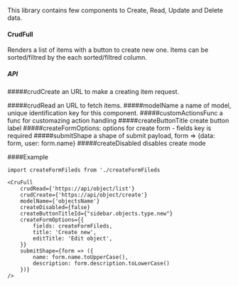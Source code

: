 This library contains few components to Create, Read, Update and Delete data.

#### CrudFull
Renders a list of items with a button to create new one. Items can be sorted/filtred by the each sorted/filtred column.

##### API
#####crudCreate
an URL to make a creating item request.

#####crudRead
 an URL to fetch items.
#####modelName 
a name of model, unique identification key for this component.
#####customActionsFunc
a func for customazing action handling
#####createButtonTitle
create button label
#####createFormOptions:
options for create form - fields key is required
#####submitShape
a shape of submit payload, form => {data: form, user: form.name}
#####createDisabled
disables create mode

####Example
```
import createFormFileds from './createFormFileds

<CruFull
    crudRead={'https://api/object/list'}
    crudCreate={'https://api/object/create'}
    modelName={'objectsName'}
    createDisabled={false}
    createButtonTitleId={"sidebar.objects.type.new"}
    createFormOptions={{
        fields: createFormFileds,
        title: 'Create new',
        editTitle: 'Edit object',
    }}
    submitShape={form => ({
        name: form.name.toUpperCase(), 
        description: form.description.toLowerCase()
    })}
/>
```